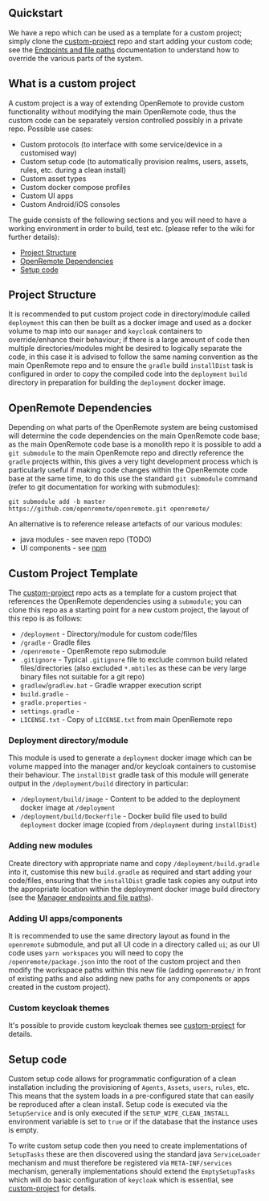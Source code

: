 ## Quickstart
We have a repo which can be used as a template for a custom project; simply clone the [custom-project](https://github.com/openremote/custom-project) repo and start adding your custom code; see the [Endpoints and file paths](./Architecture%3A-Manager-endpoints-and-file-paths) documentation to understand how to override the various parts of the system.

## What is a custom project
A custom project is a way of extending OpenRemote to provide custom functionality without modifying the main OpenRemote code, thus the custom code can be separately version controlled possibly in a private repo. Possible use cases:

* Custom protocols (to interface with some service/device in a customised way)
* Custom setup code (to automatically provision realms, users, assets, rules, etc. during a clean install)
* Custom asset types
* Custom docker compose profiles
* Custom UI apps
* Custom Android/iOS consoles

The guide consists of the following sections and you will need to have a working environment in order to build, test etc. (please refer to the wiki for further details):

* [Project Structure](#project-structure)
* [OpenRemote Dependencies](#openremote-dependencies)
* [Setup code](#setup-code)

## Project Structure

It is recommended to put custom project code in directory/module called `deployment` this can then be built as a docker image and used as a docker volume to map into our `manager` and `keycloak` containers to override/enhance their behaviour; if there is a large amount of code then multiple directories/modules might be desired to logically separate the code, in this case it is advised to follow the same naming convention as the main OpenRemote repo and to ensure the `gradle` build `installDist` task is configured in order to copy the compiled code into the `deployment` `build` directory in preparation for building the `deployment` docker image.



## OpenRemote Dependencies
Depending on what parts of the OpenRemote system are being customised will determine the code dependencies on the main OpenRemote code base; as the main OpenRemote code base is a monolith repo it is possible to add a `git submodule` to the main OpenRemote repo and directly reference the `gradle` projects within, this gives a very tight development process which is particularly useful if making code changes within the OpenRemote code base at the same time, to do this use the standard `git submodule` command (refer to git documentation for working with submodules):
```
git submodule add -b master https://github.com/openremote/openremote.git openremote/
```

An alternative is to reference release artefacts of our various modules:

* java modules - see maven repo (TODO)
* UI components - see [npm](https://www.npmjs.com/~openremotedeveloper)


## Custom Project Template
The [custom-project](https://github.com/openremote/custom-project) repo acts as a template for a custom project that references the OpenRemote dependencies using a `submodule`; you can clone this repo as a starting point for a new custom project, the layout of this repo is as follows:

* `/deployment` - Directory/module for custom code/files
* `/gradle` - Gradle files
* `/openremote` - OpenRemote repo submodule
* `.gitignore` - Typical `.gitignore` file to exclude common build related files/directories (also excluded `*.mbtiles` as these can be very large binary files not suitable for a git repo)
* `gradlew`/`gradlew.bat` - Gradle wrapper execution script
* `build.gradle` - 
* `gradle.properties` -
* `settings.gradle` - 
* `LICENSE.txt` - Copy of `LICENSE.txt` from main OpenRemote repo

### Deployment directory/module
This module is used to generate a `deployment` docker image which can be volume mapped into the manager and/or keycloak containers to customise their behaviour. The `installDist` gradle task of this module will generate output in the `/deployment/build` directory in particular:

* `/deployment/build/image` - Content to be added to the deployment docker image at `/deployment`
* `/deployment/build/Dockerfile` - Docker build file used to build `deployment` docker image (copied from `/deployment` during `installDist`) 

### Adding new modules
Create directory with appropriate name and copy `/deployment/build.gradle` into it, customise this new `build.gradle` as required and start adding your code/files, ensuring that the `installDist` gradle task copies any output into the appropriate location within the deployment docker image build directory (see the [Manager endpoints and file paths](./Architecture%3A-Manager-endpoints-and-file-paths)).

### Adding UI apps/components
It is recommended to use the same directory layout as found in the `openremote` submodule, and put all UI code in a directory called `ui`; as our UI code uses `yarn workspaces` you will need to copy the `/openremote/package.json` into the root of the custom project and then modify the workspace paths within this new file (adding `openremote/` in front of existing paths and also adding new paths for any components or apps created in the custom project).

### Custom keycloak themes
It's possible to provide custom keycloak themes see [custom-project](https://github.com/openremote/custom-project/tree/main/deployment/keycloak/README.md) for details.


## Setup code
Custom setup code allows for programmatic configuration of a clean installation including the provisioning of `Agents`, `Assets`, `users`, `rules`, etc. This means that the system loads in a pre-configured state that can easily be reproduced after a clean install. Setup code is executed via the `SetupService` and is only executed if the `SETUP_WIPE_CLEAN_INSTALL` environment variable is set to `true` or if the database that the instance uses is empty.

To write custom setup code then you need to create implementations of `SetupTasks` these are then discovered using the standard java `ServiceLoader` mechanism and must therefore be registered via `META-INF/services` mechanism, generally implementations should extend the `EmptySetupTasks` which will do basic configuration of `keycloak` which is essential, see [custom-project](https://github.com/openremote/custom-project/tree/main/deployment/src/main/java/org/openremote/custom/setup/CustomSetupTasks.java) for details.